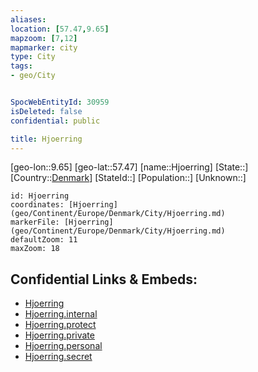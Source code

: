 ```yaml
---
aliases: 
location: [57.47,9.65]
mapzoom: [7,12] 
mapmarker: city 
type: City
tags:
- geo/City


SpocWebEntityId: 30959
isDeleted: false
confidential: public

title: Hjoerring
---
```

[geo-lon::9.65]
[geo-lat::57.47]
[name::Hjoerring]
[State::]
[Country::[Denmark](geo/Continent/Europe/Denmark.md)]
[StateId::]
[Population::]
[Unknown::]


```leaflet
id: Hjoerring
coordinates: [Hjoerring](geo/Continent/Europe/Denmark/City/Hjoerring.md)
markerFile: [Hjoerring](geo/Continent/Europe/Denmark/City/Hjoerring.md)
defaultZoom: 11 
maxZoom: 18
```


## Confidential Links & Embeds: 
- [Hjoerring](../../../../../../_public/geo/Continent/Europe/Denmark/City/Hjoerring.md) 
- [Hjoerring.internal](../../../../../../_internal/geo/Continent/Europe/Denmark/City/Hjoerring.internal.md) 
- [Hjoerring.protect](../../../../../../_protect/geo/Continent/Europe/Denmark/City/Hjoerring.protect.md) 
- [Hjoerring.private](../../../../../../_private/geo/Continent/Europe/Denmark/City/Hjoerring.private.md) 
- [Hjoerring.personal](../../../../../../_personal/geo/Continent/Europe/Denmark/City/Hjoerring.personal.md) 
- [Hjoerring.secret](../../../../../../_secret/geo/Continent/Europe/Denmark/City/Hjoerring.secret.md) 
